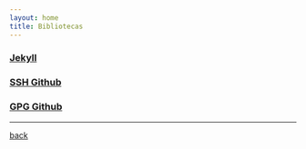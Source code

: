 ```yaml
---
layout: home
title: Bibliotecas
---
```


### [Jekyll](./jekyll.html)

### [SSH Github](./ssh_github.html)

### [GPG Github](./gpg_github.html)

***
[back](./)